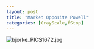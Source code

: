 ```yaml
---
layout: post
title: "Market Opposite Powell"
categories: [GrayScale,fStop]
---
```

<img alt="bjorke_PICS1672.jpg" src="http://www.botzilla.com/blog/archives/pix2014/bjorke_PICS1672.jpg" class="img-responsive" border="0" />


<!--more-->

